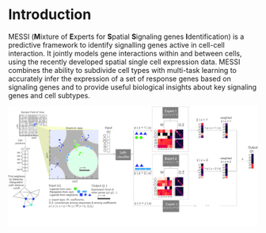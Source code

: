 # Introduction
MESSI (**M**ixture of **E**xperts for **S**patial **S**ignaling genes **I**dentification) is a predictive framework to identify signalling genes active in cell-cell interaction. It jointly models gene interactions within and between cells, using the recently developed spatial single cell expression data. MESSI combines the ability to subdivide cell types with multi-task learning to accurately infer the expression of a set of response genes based on signaling genes and to provide useful biological insights about key signaling genes and cell subtypes. 

![flowchart](./method_diagram.jpg)






